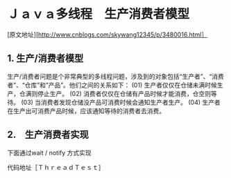 # Ｊａｖａ多线程　生产消费者模型
[原文地址][http://www.cnblogs.com/skywang12345/p/3480016.html］
## 1. 生产/消费者模型
生产/消费者问题是个非常典型的多线程问题，涉及到的对象包括“生产者”、“消费者”、“仓库”和“产品”。他们之间的关系如下：
(01) 生产者仅仅在仓储未满时候生产，仓满则停止生产。
(02) 消费者仅仅在仓储有产品时候才能消费，仓空则等待。
(03) 当消费者发现仓储没产品可消费时候会通知生产者生产。
(04) 生产者在生产出可消费产品时候，应该通知等待的消费者去消费。
## 2.　生产消费者实现
下面通过wait / notify 方式实现

代码地址［ＴｈｒｅａｄＴｅｓｔ］
